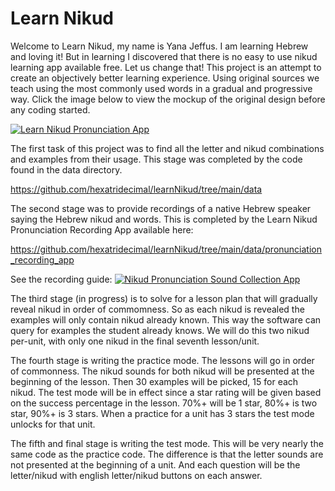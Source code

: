 # Learn Nikud

Welcome to Learn Nikud, my name is Yana Jeffus. I am learning Hebrew and
loving it! But in learning I discovered that there is no easy to use
nikud learning app available free. Let us change that! This project is
an attempt to create an objectively better learning experience. Using
original sources we teach using the most commonly used words in a
gradual and progressive way. Click the image below to view the mockup of
the original design before any coding started.

[![Learn Nikud Pronunciation App](https://raw.githubusercontent.com/hexatridecimal/learnNikud/main/graphics/screen1.png)](https://app.moqups.com/uEk2UmZw30/view/page/ae8fe8eb0 "Learn Nikud Pronunciation App Mockup")

The first task of this project was to find all the letter and nikud
combinations and examples from their usage. This stage was completed by
the code found in the data directory.

https://github.com/hexatridecimal/learnNikud/tree/main/data

The second stage was to provide recordings of a native Hebrew speaker
saying the Hebrew nikud and words. This is completed by the Learn Nikud
Pronunciation Recording App available here:

https://github.com/hexatridecimal/learnNikud/tree/main/data/pronunciation_recording_app

See the recording guide:
[![Nikud Pronunciation Sound Collection App](http://img.youtube.com/vi/z1mszMaORAI/0.jpg)](http://www.youtube.com/watch?v=z1mszMaORAI "Nikud Pronunciation Sound Collection App")

The third stage (in progress) is to solve for a lesson plan that will
gradually reveal nikud in order of commomness. So as each nikud is
revealed the examples will only contain nikud already known. This way
the software can query for examples the student already knows. We will
do this two nikud per-unit, with only one nikud in the final seventh
lesson/unit.

The fourth stage is writing the practice mode. The lessons will go in
order of commonness. The nikud sounds for both nikud will be presented
at the beginning of the lesson. Then 30 examples will be picked, 15 for
each nikud. The test mode will be in effect since a star rating will be
given based on the success percentage in the lesson. 70%+ will be 1
star, 80%+ is two star, 90%+ is 3 stars. When a practice for a unit has
3 stars the test mode unlocks for that unit.

The fifth and final stage is writing the test mode. This will be very
nearly the same code as the practice code. The difference is that the
letter sounds are not presented at the beginning of a unit. And each
question will be the letter/nikud with english letter/nikud buttons on
each answer.
